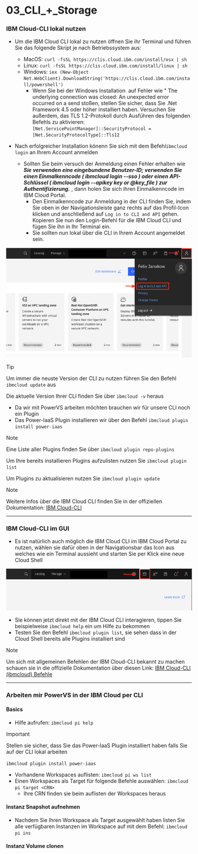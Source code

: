 # 03_CLI_+_Storage
### IBM Cloud-CLI lokal nutzen

- Um die IBM Cloud CLI lokal zu nutzen öffnen Sie ihr Terminal und führen Sie das folgende Skript je nach Betriebssystem aus: 

    - MacOS: ``curl -fsSL https://clis.cloud.ibm.com/install/osx | sh``
    - Linux: ``curl -fsSL https://clis.cloud.ibm.com/install/linux | sh``
    - Windows: ``iex (New-Object Net.WebClient).DownloadString('https://clis.cloud.ibm.com/install/powershell')``
        - Wenn Sie bei der Windows Installation  auf Fehler wie " The underlying connection was closed: An unexpected error occurred on a send stoßen, stellen Sie sicher, dass Sie .Net Framework 4.5 oder höher installiert haben. Versuchen Sie außerdem, das TLS 1.2-Protokoll durch Ausführen des folgenden Befehls zu aktivieren: 
        ``[Net.ServicePointManager]::SecurityProtocol = [Net.SecurityProtocolType]::Tls12``

- Nach erfolgreicher Installation könenn Sie sich mit dem Befehl``ibmcloud login`` an Ihrem Account anmelden
    -  Sollten Sie beim versuch der Anmeldung einen Fehler erhalten wie ***Sie verwenden eine eingebundene Benutzer-ID; verwenden Sie einen Einmalkenncode ( ibmcloud login --sso ) oder einen API-Schlüssel ( ibmcloud login --apikey key or @key_file ) zur Authentifizierung.*** , dann holen Sie sich ihren Einmalkenncode im IBM Cloud Portal.
       - Den Einmalkenncode zur Anmeldung in der CLI finden Sie, indem Sie oben in der Navigationsleiste ganz rechts auf das Profil-Icon klicken und anschließend auf ``Log in to CLI and API`` gehen. Kopieren Sie nun den Login-Befehl für die IBM Cloud CLI und fügen Sie ihn in Ihr Terminal ein. 
       - Sie sollten nun lokal über die CLI in Ihrem Account angemeldet sein.

<img src="_images/CLI_login.png" width="700">

>[!TIP]
> Um immer die neuste Version der CLI zu nutzen führen Sie den Befehl ``ibmcloud update`` aus
>
> Die aktuelle Version Ihrer CLI finden Sie über ``ibmcloud -v`` heraus

- Da wir mit PowerVS arbeiten möchten brauchen wir für unsere CLI noch ein Plugin
- Das Power-IaaS Plugin installieren wir über den Befehl ``ibmcloud plugin install power-iaas``

>[!NOTE]
> Eine Liste aller Plugins finden Sie über ``ibmcloud plugin repo-plugins``
>
> Um Ihre bereits installieren Plugins aufzulisten nutzen Sie ``ibmcloud plugin list``
>
> Um Plugins zu aktualisieren nutzen Sie ``ibmcloud plugin update``

>[!NOTE]
> Weitere Infos über die IBM Cloud CLI finden Sie in der offiziellen Dokumentation: [IBM Cloud-CLI](https://cloud.ibm.com/docs/cli?topic=cli-install-ibmcloud-cli)

---
### IBM Cloud-CLI im GUI

- Es ist natürlich auch möglich die IBM Cloud CLI im IBM Cloud Portal zu nutzen, wählen sie dafür oben in der Navigationsbar das Icon aus welches wie ein Terminal aussieht und starten Sie per Klick eine neue Cloud Shell

<img src="_images/Cloud-Shell.png" width="700">

- Sie können jetzt direkt mit der IBM Cloud CLI interagieren, tippen Sie beispielweise ``ibmcloud help`` ein um Hilfe zu bekommen 
- Testen Sie den Befehl ``ibmcloud plugin list``, sie sehen dass in der Cloud Shell bereits alle Plugins installiert sind

>[!NOTE]
> Um sich mit allgemeinen Befehlen der IBM Cloud-CLI bekannt zu machen schauen sie in die offizielle Dokumentation über diesen Link: [IBM Cloud-CLI (ibmcloud) Befehle ](https://cloud.ibm.com/docs/cli?topic=cli-ibmcloud_cli) 

---

### Arbeiten mir PowerVS in der IBM Cloud per CLI

#### Basics

- Hilfe aufrufen: ``ibmcloud pi help``

>[!IMPORTANT]
> Stellen sie sicher, dass Sie das Power-IaaS Plugin installiert haben falls Sie auf der CLI lokal arbeiten
>
> ``ibmcloud plugin install power-iaas``

- Vorhandene Workspaces auflisten: ``ibmcloud pi ws list``
- Einen Workspaces als Target für folgende Befehle auswählen: ``ibmcloud pi target <CRN>``
    - Ihre CRN finden sie beim auflisten der Workspaces heraus

#### Instanz Snapshot aufnehmen

- Nachdem Sie Ihren Workspace als Target ausgewählt haben listen Sie alle verfügbaren Instanzen im Workspace auf mit dem Befehl: ``ibmcloud pi ins``


#### Instanz Volume clonen